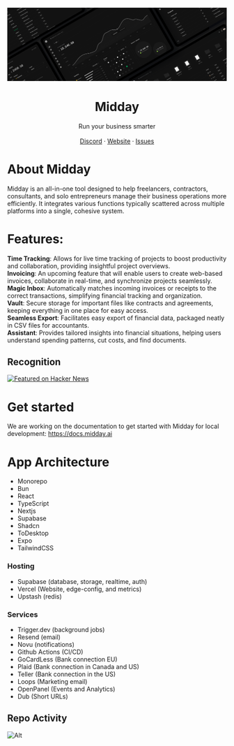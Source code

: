 ![hero](github.png)

<p align="center">
	<h1 align="center"><b>Midday</b></h1>
<p align="center">
    Run your business smarter
    <br />
    <br />
    <a href="https://go.midday.ai/anPiuRx">Discord</a>
    ·
    <a href="https://midday.ai">Website</a>
    ·
    <a href="https://github.com/midday-ai/midday/issues">Issues</a>
  </p>
</p>

# About Midday

Midday is an all-in-one tool designed to help freelancers, contractors, consultants, and solo entrepreneurs manage their business operations more efficiently. It integrates various functions typically scattered across multiple platforms into a single, cohesive system.

# Features:

**Time Tracking**: Allows for live time tracking of projects to boost productivity and collaboration, providing insightful project overviews.<br/>
**Invoicing**: An upcoming feature that will enable users to create web-based invoices, collaborate in real-time, and synchronize projects seamlessly.<br/>
**Magic Inbox**: Automatically matches incoming invoices or receipts to the correct transactions, simplifying financial tracking and organization.<br/>
**Vault**: Secure storage for important files like contracts and agreements, keeping everything in one place for easy access​.<br/>
**Seamless Export**: Facilitates easy export of financial data, packaged neatly in CSV files for accountants.<br/>
**Assistant**: Provides tailored insights into financial situations, helping users understand spending patterns, cut costs, and find documents.<br/>


## Recognition

<a href="https://news.ycombinator.com/item?id=40737901">
  <img
    style="width: 250px; height: 54px;" width="250" height="54"
    alt="Featured on Hacker News"
    src="https://hackernews-badge.vercel.app/api?id=40737901"
  />
</a>

<br/>

# Get started

We are working on the documentation to get started with Midday for local development: https://docs.midday.ai

# App Architecture

- Monorepo
- Bun
- React
- TypeScript
- Nextjs
- Supabase
- Shadcn
- ToDesktop
- Expo
- TailwindCSS

### Hosting

- Supabase (database, storage, realtime, auth)
- Vercel (Website, edge-config, and metrics)
- Upstash (redis)

### Services

- Trigger.dev (background jobs)
- Resend (email)
- Novu (notifications)
- Github Actions (CI/CD)
- GoCardLess (Bank connection EU)
- Plaid (Bank connection in Canada and US)
- Teller (Bank connection in the US)
- Loops (Marketing email)
- OpenPanel (Events and Analytics)
- Dub (Short URLs)

## Repo Activity

![Alt](https://repobeats.axiom.co/api/embed/96aae855e5dd87c30d53c1d154b37cf7aa5a89b3.svg "Repobeats analytics image")
